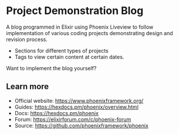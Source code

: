 # Project Demonstration Blog

A blog programmed in Elixir using Phoenix Liveview to follow implementation of various coding projects demonstrating design and revision process.

  * Sections for different types of projects
  * Tags to view certain content at certain dates.

Want to implement the blog yourself?
## Learn more

  * Official website: https://www.phoenixframework.org/
  * Guides: https://hexdocs.pm/phoenix/overview.html
  * Docs: https://hexdocs.pm/phoenix
  * Forum: https://elixirforum.com/c/phoenix-forum
  * Source: https://github.com/phoenixframework/phoenix
